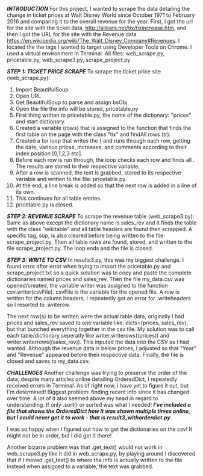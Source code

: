 ***INTRODUCTION***
For this project, I wanted to scrape the data detailing the change in ticket prices at Walt Disney World since October 1971 to February 2016 and comparing it to the overall revenue for the year.
First, I got the url for the site with the ticket data, http://allears.net/tix/tixincrease.htm, and then I got the URL for the site with the Revenue data https://en.wikipedia.org/wiki/The_Walt_Disney_Company#Revenues.
I located the the tags I wanted to target using Developer Tools on Chrome.
I used a virtual environment in Terminal.
All files: web_scrape.py, pricetable.py, web_scrape3.py, scrape_project.py

***STEP 1: TICKET PRICE SCRAPE***
To scrape the ticket price site (web_scrape.py):
1. Import BeautifulSoup
2. Open URL
3. Get BeautifulSoup to parse and assign bsObj.
4. Open the file the info will be stored, pricetable.py
5. First thing written to pricetable.py, the name of the dictionary: "prices" and start dictionary.
6. Created a variable (rows) that is assigned to the function that finds the first table on the page with the class "tix" and findAll rows (tr).
7. Created a for loop that writes the { and runs through each row, getting the date, various prices, increases, and comments according to their index position [0,1,2,3 etc].
8. Before each row is run through, the loop checks each row and finds all <td>. The results are stored to their respective variable.
9. After a row is scanned, the text is grabbed, stored to its respective variable and written to the file: pricetable.py.
10. At the end, a line break is added so that the next row is added in a line of its own.
11. This continues for all table entries.
12. pricetable.py is closed.

***STEP 2: REVENUE SCRAPE***
To scrape the revenue table (web_scrape3.py):
Same as above except the dictionary name is sales_rev and it finds the table with the class "wikitable" and all table headers <th> are found then scrapped. A specific tag, sup, is also cleared before being written to the file: scrape_project.py.
Then all table rows <tr> are found, stored, and written to the file scrape_project.py.
The loop ends and the file is closed.

***STEP 3: WRITE TO CSV***
In results3.py, this was my biggest challenge. I found error after error when trying to import the pricetable.py and scrape_project.txt so a quick solution was to copy and paste the complete dictionaries named prices and sales_rev.
Then the file my_data.csv was opened/created, the variable writer was assigned to the function csv.writer(csvFile). csvFile is the variable for the opened file.
A row is written for the column headers, I repeatedly got an error for .writeheaders so I resorted to .writerow.

The next row(s) to be written were the actual table data, originally I had prices and sales_rev saved to one variable like: dicts=(prices, sales_rev), but that bunched everything together in the csv file.
My solution was to call each table/dictionary seperatly like writer.writerows((prices)) and writer.writerrows((sales_rev)). This inputed the data into the CSV as I had wanted. Although the revenue data is below prices, I adjusted so that "Year" and "Revenue" appeared before their respective data.
Finally, the file is closed and saves to my_data.csv.

***CHALLENGES***
Another challenge was trying to preserve the order of the data, despite many articles online detailing OrderedDict, I repeatedly received errors in Terminal.
As of right now, I have yet to figure it out, but I'm determined! Biggest problem: finding recent info since it has changed over time. A lot of it also seemed above my head in regard to understanding. If only .sort() or sorted was what I needed!
***I've included a file that shows the OrderedDict how it was shown multiple times online, but I could never get it to work - that is result3_withorderdict.py***.

I was so happy when I figured out how to get the dictionaries on the csv! It might not be in order, but I did get it there!

Another bizarre problem was that .get_text() would not work in web_scrape3.py like it did in web_scrape.py, by playing around I discovered that if I moved .get_text() to where the info is actually written to the file instead when assigned to a variable, the text was grabbed.
